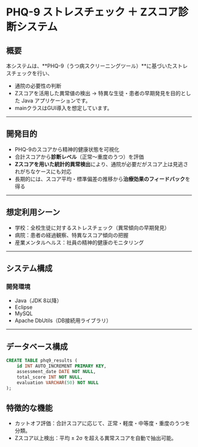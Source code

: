 # PHQ-9 ストレスチェック ＋ Zスコア診断システム

## 概要

本システムは、**PHQ-9（うつ病スクリーニングツール）**に基づいたストレスチェックを行い、  
- 通院の必要性の判断  
- Zスコアを活用した異常値の検出 -> 特異な生徒・患者の早期発見を目的とした Java アプリケーションです。
- mainクラスはGUI導入を想定しています。

---

## 開発目的

- PHQ-9のスコアから精神的健康状態を可視化
- 合計スコアから**診断レベル**（正常〜重度のうつ）を評価
- **Zスコアを用いた統計的異常検出**により、通院が必要だがスコア上は見逃されがちなケースにも対応
- 長期的には、スコア平均・標準偏差の推移から**治療効果のフィードバック**を得る

---

## 想定利用シーン

- 学校：全校生徒に対するストレスチェック（異常傾向の早期発見）
- 病院：患者の経過観察、特異なスコア傾向の把握
- 産業メンタルヘルス：社員の精神的健康のモニタリング

---

## システム構成

### 開発環境

- Java（JDK 8以降）
- Eclipse
- MySQL
- Apache DbUtils（DB接続用ライブラリ）


---

## データベース構成

```sql
CREATE TABLE phq9_results (
    id INT AUTO_INCREMENT PRIMARY KEY,
    assessment_date DATE NOT NULL,
    total_score INT NOT NULL,
    evaluation VARCHAR(50) NOT NULL
);

```

## 特徴的な機能
- カットオフ評価：合計スコアに応じて、正常・軽度・中等度・重度のうつを分類。
- Zスコア以上検出：平均 ± 2σ を超える異常スコアを自動で抽出可能。
